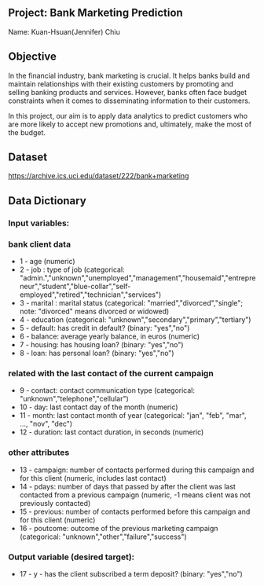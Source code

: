 ## Project: Bank Marketing Prediction
Name: Kuan-Hsuan(Jennifer) Chiu
## Objective
In the financial industry, bank marketing is crucial. It helps banks build and maintain relationships with their existing customers by promoting and selling banking products and services. However, banks often face budget constraints when it comes to disseminating information to their customers.

In this project, our aim is to apply data analytics to predict customers who are more likely to accept new promotions and, ultimately, make the most of the budget. 
## Dataset
https://archive.ics.uci.edu/dataset/222/bank+marketing
## Data Dictionary
   ### Input variables:
   ### bank client data
   - 1 - age (numeric)
   - 2 - job : type of job (categorical: "admin.","unknown","unemployed","management","housemaid","entrepreneur","student","blue-collar","self-employed","retired","technician","services") 
   - 3 - marital : marital status (categorical: "married","divorced","single"; note: "divorced" means divorced or widowed)
   - 4 - education (categorical: "unknown","secondary","primary","tertiary")
   - 5 - default: has credit in default? (binary: "yes","no")
   - 6 - balance: average yearly balance, in euros (numeric) 
   - 7 - housing: has housing loan? (binary: "yes","no")
   - 8 - loan: has personal loan? (binary: "yes","no")
   ### related with the last contact of the current campaign
   - 9 - contact: contact communication type (categorical: "unknown","telephone","cellular")
   - 10 - day: last contact day of the month (numeric)
   - 11 - month: last contact month of year (categorical: "jan", "feb", "mar", ..., "nov", "dec")
   - 12 - duration: last contact duration, in seconds (numeric)
   ### other attributes
   - 13 - campaign: number of contacts performed during this campaign and for this client (numeric, includes last contact)
   - 14 - pdays: number of days that passed by after the client was last contacted from a previous campaign (numeric, -1 means client was not previously contacted)
   - 15 - previous: number of contacts performed before this campaign and for this client (numeric)
   - 16 - poutcome: outcome of the previous marketing campaign (categorical: "unknown","other","failure","success")

  ### Output variable (desired target):
   - 17 - y - has the client subscribed a term deposit? (binary: "yes","no")
